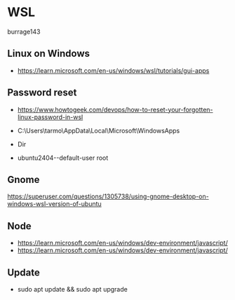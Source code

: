 # WSL

burrage143

## Linux on Windows

* https://learn.microsoft.com/en-us/windows/wsl/tutorials/gui-apps

## Password reset

* https://www.howtogeek.com/devops/how-to-reset-your-forgotten-linux-password-in-wsl


* C:\Users\tarmo\AppData\Local\Microsoft\WindowsApps
* Dir
*  ubuntu2404--default-user root

## Gnome

https://superuser.com/questions/1305738/using-gnome-desktop-on-windows-wsl-version-of-ubuntu


## Node

* https://learn.microsoft.com/en-us/windows/dev-environment/javascript/
* https://learn.microsoft.com/en-us/windows/dev-environment/javascript/

## Update

* sudo apt update && sudo apt upgrade
